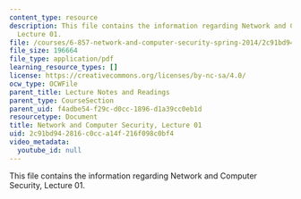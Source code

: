 ```yaml
---
content_type: resource
description: This file contains the information regarding Network and Computer Security,
  Lecture 01.
file: /courses/6-857-network-and-computer-security-spring-2014/2c91bd942816c0cca14f216f098c0bf4_MIT6_857S14_Lec01.pdf
file_size: 196664
file_type: application/pdf
learning_resource_types: []
license: https://creativecommons.org/licenses/by-nc-sa/4.0/
ocw_type: OCWFile
parent_title: Lecture Notes and Readings
parent_type: CourseSection
parent_uid: f4adbe54-f29c-d0cc-1896-d1a39cc0eb1d
resourcetype: Document
title: Network and Computer Security, Lecture 01
uid: 2c91bd94-2816-c0cc-a14f-216f098c0bf4
video_metadata:
  youtube_id: null
---
```

This file contains the information regarding Network and Computer Security, Lecture 01.
